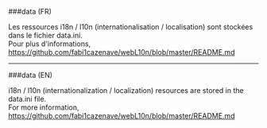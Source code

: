 ###data (FR)

Les ressources i18n / l10n (internationalisation / localisation) sont stockées dans le fichier data.ini. <br/>
Pour plus d'informations, https://github.com/fabi1cazenave/webL10n/blob/master/README.md

<hr />

###data (EN)

i18n / l10n (internationalization / localization) resources are stored in the data.ini file. <br />
For more information, https://github.com/fabi1cazenave/webL10n/blob/master/README.md
